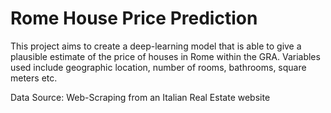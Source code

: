 # Rome House Price Prediction

This project aims to create a deep-learning model that is able to give a plausible estimate of the price of houses in Rome within the GRA. Variables used include geographic location, number of rooms, bathrooms, square meters etc.

Data Source: Web-Scraping from an Italian Real Estate website
